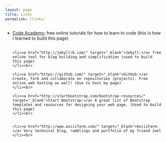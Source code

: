 ```yaml
---
layout: page
title: Links
permalink: /links/
---
```

<p>
<ul class="nobullets">
	<li><a href="http://www.codecademy.com/" target="_blank">Code Academy:</a> free online tutorials for how to learn to code (this is how I learned to build this page)
	</li><br>

	<li><a href="http://jekyllrb.com/" target="_blank">Jekyll:</a> free online tool for blog building and simplification (used to build this page)
	</li><br>

	<li><a href="https://github.com/" target="_blank">GitHub:</a> Create, fork and collaborate on repositories (projects). Free online web hosting as well! (Use to host my page)
	</li><br>

	<li><a href="http://startbootstrap.com/bootstrap-resources/" target="_blank">Start Bootstrap:</a> A great list of Bootstrap templates and resources for designing your web page. (Used to build this page)
	</li><br>


	<li><a href="http://www.asciifarm.com/" target="_blank">AsciiFarm:</a> Very technical blog, ramblings and portfolio of my friend Joel
	</li><br>

</ul>
</p>
